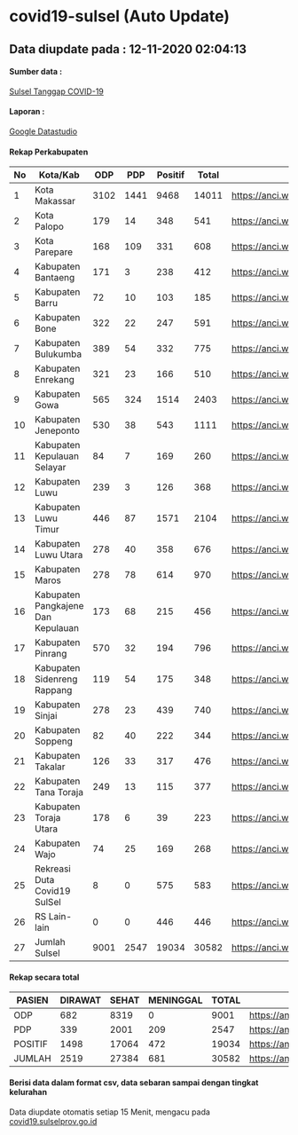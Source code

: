 
# covid19-sulsel (Auto Update)

## Data diupdate pada : 12-11-2020 02:04:13

#### Sumber data :
[Sulsel Tanggap COVID-19](https://covid19.sulselprov.go.id)

#### Laporan :
[Google Datastudio](https://datastudio.google.com/s/jythWGc1j4w)

#### Rekap Perkabupaten 
|No|Kota/Kab|ODP|PDP|Positif|Total|Link|
| --- | --- | --- | --- | --- | --- | --- |
|1|Kota Makassar|3102|1441|9468|14011|https://anci.web.id/cor/kota_makassar|
|2|Kota Palopo|179|14|348|541|https://anci.web.id/cor/kota_palopo|
|3|Kota Parepare|168|109|331|608|https://anci.web.id/cor/kota_parepare|
|4|Kabupaten Bantaeng|171|3|238|412|https://anci.web.id/cor/kabupaten_bantaeng|
|5|Kabupaten Barru|72|10|103|185|https://anci.web.id/cor/kabupaten_barru|
|6|Kabupaten Bone|322|22|247|591|https://anci.web.id/cor/kabupaten_bone|
|7|Kabupaten Bulukumba|389|54|332|775|https://anci.web.id/cor/kabupaten_bulukumba|
|8|Kabupaten Enrekang|321|23|166|510|https://anci.web.id/cor/kabupaten_enrekang|
|9|Kabupaten Gowa|565|324|1514|2403|https://anci.web.id/cor/kabupaten_gowa|
|10|Kabupaten Jeneponto|530|38|543|1111|https://anci.web.id/cor/kabupaten_jeneponto|
|11|Kabupaten Kepulauan Selayar|84|7|169|260|https://anci.web.id/cor/kabupaten_kepulauan_selayar|
|12|Kabupaten Luwu|239|3|126|368|https://anci.web.id/cor/kabupaten_luwu|
|13|Kabupaten Luwu Timur|446|87|1571|2104|https://anci.web.id/cor/kabupaten_luwu_timur|
|14|Kabupaten Luwu Utara|278|40|358|676|https://anci.web.id/cor/kabupaten_luwu_utara|
|15|Kabupaten Maros|278|78|614|970|https://anci.web.id/cor/kabupaten_maros|
|16|Kabupaten Pangkajene Dan Kepulauan|173|68|215|456|https://anci.web.id/cor/kabupaten_pangkajene_dan_kepulauan|
|17|Kabupaten Pinrang|570|32|194|796|https://anci.web.id/cor/kabupaten_pinrang|
|18|Kabupaten Sidenreng Rappang|119|54|175|348|https://anci.web.id/cor/kabupaten_sidenreng_rappang|
|19|Kabupaten Sinjai|278|23|439|740|https://anci.web.id/cor/kabupaten_sinjai|
|20|Kabupaten Soppeng|82|40|222|344|https://anci.web.id/cor/kabupaten_soppeng|
|21|Kabupaten Takalar|126|33|317|476|https://anci.web.id/cor/kabupaten_takalar|
|22|Kabupaten Tana Toraja|249|13|115|377|https://anci.web.id/cor/kabupaten_tana_toraja|
|23|Kabupaten Toraja Utara|178|6|39|223|https://anci.web.id/cor/kabupaten_toraja_utara|
|24|Kabupaten Wajo|74|25|169|268|https://anci.web.id/cor/kabupaten_wajo|
|25|Rekreasi Duta Covid19 SulSel|8|0|575|583|https://anci.web.id/cor/rekreasi_duta_covid19_sulsel|
|26|RS Lain-lain|0|0|446|446|https://anci.web.id/cor/rs_lain-lain|
|27|Jumlah Sulsel|9001|2547|19034|30582|https://anci.web.id/cor/jumlah_sulsel|

#### Rekap secara total

| PASIEN | DIRAWAT | SEHAT | MENINGGAL | TOTAL | LINK |
| ---- | -------- | ---- | ---- |  ---- | ---- |
| ODP | 682 | 8319 | 0 | 9001 | https://anci.web.id/cor/odp_detail.html |
| PDP | 339 | 2001 | 209 | 2547 | https://anci.web.id/cor/pdp_detail.html |
| POSITIF | 1498 | 17064 | 472 | 19034 | https://anci.web.id/cor/positif_detail.html |
| JUMLAH | 2519 | 27384 | 681 | 30582 | https://anci.web.id/cor/jumlah_sulsel/ |

 
#### Berisi data dalam format csv, data sebaran sampai dengan tingkat kelurahan

Data diupdate otomatis setiap 15 Menit, mengacu pada [covid19.sulselprov.go.id](https://covid19.sulselprov.go.id)


